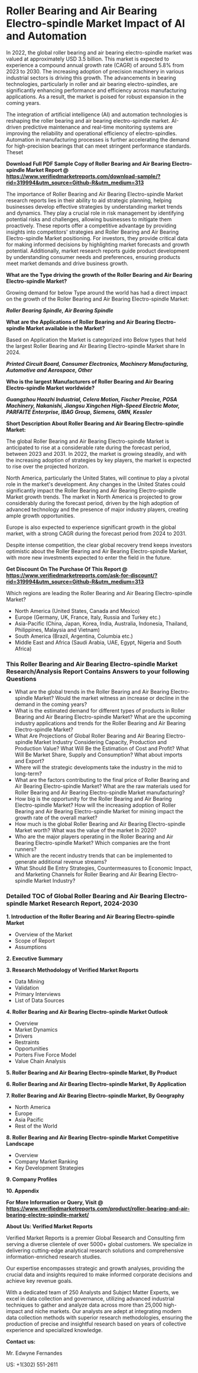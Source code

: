 <meta name="title" content="Global Roller Bearing and Air Bearing Electro-spindle Market Impact of AI and Automation"><meta name="description" content="In 2022, the global roller bearing and air bearing electro-spindle market was valued at approximately USD 3.5 billion. This market is expected to experience a compound"><meta name="title" content="Roller Bearing and Air Bearing Electro-spindle Market Size, Share, Scope, Trends, Growth, Opportunities, Analysis, Forecast"><h1>Roller Bearing and Air Bearing Electro-spindle Market Impact of AI and Automation</h1><p>In 2022, the global roller bearing and air bearing electro-spindle market was valued at approximately USD 3.5 billion. This market is expected to experience a compound annual growth rate (CAGR) of around 5.8% from 2023 to 2030. The increasing adoption of precision machinery in various industrial sectors is driving this growth. The advancements in bearing technologies, particularly in roller and air bearing electro-spindles, are significantly enhancing performance and efficiency across manufacturing applications. As a result, the market is poised for robust expansion in the coming years.</p><p>The integration of artificial intelligence (AI) and automation technologies is reshaping the roller bearing and air bearing electro-spindle market. AI-driven predictive maintenance and real-time monitoring systems are improving the reliability and operational efficiency of electro-spindles. Automation in manufacturing processes is further accelerating the demand for high-precision bearings that can meet stringent performance standards. Theset</p><p id="" class=""><strong>Download Full PDF Sample Copy of Roller Bearing and Air Bearing Electro-spindle Market Report @ <a href="https://www.verifiedmarketreports.com/download-sample/?rid=319994&utm_source=Github-R&utm_medium=313" target="_blank">https://www.verifiedmarketreports.com/download-sample/?rid=319994&utm_source=Github-R&utm_medium=313</a></strong></p><p>The importance of&nbsp;Roller Bearing and Air Bearing Electro-spindle Market research reports lies in their ability to aid strategic planning, helping businesses develop effective strategies by understanding market trends and dynamics. They play a crucial role in risk management by identifying potential risks and challenges, allowing businesses to mitigate them proactively. These reports offer a competitive advantage by providing insights into competitors' strategies and Roller Bearing and Air Bearing Electro-spindle Market positioning. For investors, they provide critical data for making informed decisions by highlighting market forecasts and growth potential. Additionally, market research reports guide product development by understanding consumer needs and preferences, ensuring products meet market demands and drive business growth.</p><p><strong>What are the&nbsp;Type driving the growth of the Roller Bearing and Air Bearing Electro-spindle Market?</strong></p><p id="" class="">Growing demand for below Type around the world has had a direct impact on the growth of the Roller Bearing and Air Bearing Electro-spindle Market:</p><em><strong>Roller Bearing Spindle, Air Bearing Spindle</strong></em></p><strong>What are the&nbsp;Applications&nbsp;of Roller Bearing and Air Bearing Electro-spindle Market available in the Market?</strong></p><p id="" class="">Based on Application the Market is categorized into Below types that held the largest Roller Bearing and Air Bearing Electro-spindle Market share In 2024.</p><em><strong>Printed Circuit Board, Consumer Electronics, Machinery Manufacturing, Automotive and Aerospace, Other</strong></em></p><strong>Who is the largest Manufacturers of Roller Bearing and Air Bearing Electro-spindle Market worldwide?</strong></p><p><em><strong>Guangzhou Haozhi Industrial, Celera Motion, Fischer Precise, POSA Machinery, Nakanishi, Jiangsu Xingchen High-Speed Electric Motor, PARFAITE Enterprise, IBAG Group, Siemens, GMN, Kessler</strong></em></p><p id="" class=""><strong>Short Description About Roller Bearing and Air Bearing Electro-spindle Market:</strong></p><p>The global Roller Bearing and Air Bearing Electro-spindle Market is anticipated to rise at a considerable rate during the forecast period, between 2023 and 2031. In 2022, the market is growing steadily, and with the increasing adoption of strategies by key players, the market is expected to rise over the projected horizon.</p><p>North America, particularly the United States, will continue to play a pivotal role in the market's development. Any changes in the United States could significantly impact the Roller Bearing and Air Bearing Electro-spindle Market growth trends. The market in North America is projected to grow considerably during the forecast period, driven by the high adoption of advanced technology and the presence of major industry players, creating ample growth opportunities.</p><p>Europe is also expected to experience significant growth in the global market, with a strong CAGR during the forecast period from 2024 to 2031.</p><p>Despite intense competition, the clear global recovery trend keeps investors optimistic about the Roller Bearing and Air Bearing Electro-spindle Market, with more new investments expected to enter the field in the future.</p><p id="" class=""><strong>Get Discount On The Purchase Of This Report @ <a href="https://www.verifiedmarketreports.com/ask-for-discount/?rid=319994&utm_source=Github-R&utm_medium=313" target="_blank">https://www.verifiedmarketreports.com/ask-for-discount/?rid=319994&utm_source=Github-R&utm_medium=313</a></strong></p>Which regions are leading the Roller Bearing and Air Bearing Electro-spindle Market?</p><ul><li>North America (United States, Canada and Mexico)</li><li>Europe (Germany, UK, France, Italy, Russia and Turkey etc.)</li><li>Asia-Pacific (China, Japan, Korea, India, Australia, Indonesia, Thailand, Philippines, Malaysia and Vietnam)</li><li>South America (Brazil, Argentina, Columbia etc.)</li><li>Middle East and Africa (Saudi Arabia, UAE, Egypt, Nigeria and South Africa)</li></ul><h3 id="" class="">This Roller Bearing and Air Bearing Electro-spindle Market Research/Analysis Report Contains Answers to your following Questions</h3><ul><li>What are the global trends in the Roller Bearing and Air Bearing Electro-spindle Market? Would the market witness an increase or decline in the demand in the coming years?</li><li>What is the estimated demand for different types of products in Roller Bearing and Air Bearing Electro-spindle Market? What are the upcoming industry applications and trends for the Roller Bearing and Air Bearing Electro-spindle Market?</li><li>What Are Projections of Global Roller Bearing and Air Bearing Electro-spindle Market Industry Considering Capacity, Production and Production Value? What Will Be the Estimation of Cost and Profit? What Will Be Market Share, Supply and Consumption? What about imports and Export?</li><li>Where will the strategic developments take the industry in the mid to long-term?</li><li>What are the factors contributing to the final price of Roller Bearing and Air Bearing Electro-spindle Market? What are the raw materials used for Roller Bearing and Air Bearing Electro-spindle Market manufacturing?</li><li>How big is the opportunity for the Roller Bearing and Air Bearing Electro-spindle Market? How will the increasing adoption of Roller Bearing and Air Bearing Electro-spindle Market for mining impact the growth rate of the overall market?</li><li>How much is the global Roller Bearing and Air Bearing Electro-spindle Market worth? What was the value of the market In 2020?</li><li>Who are the major players operating in the Roller Bearing and Air Bearing Electro-spindle Market? Which companies are the front runners?</li><li>Which are the recent industry trends that can be implemented to generate additional revenue streams?</li><li>What Should Be Entry Strategies, Countermeasures to Economic Impact, and Marketing Channels for Roller Bearing and Air Bearing Electro-spindle Market Industry?</li></ul><h3 id="" class="">Detailed TOC of Global Roller Bearing and Air Bearing Electro-spindle Market Research Report, 2024-2030</h3><p id="" class=""><strong>1. Introduction of the Roller Bearing and Air Bearing Electro-spindle Market</strong></p><ul><li>Overview of the Market</li><li>Scope of Report</li><li>Assumptions</li></ul><p id="" class=""><strong>2. Executive Summary</strong></p><p id="" class=""><strong>3. Research Methodology of Verified Market Reports</strong></p><ul><li>Data Mining</li><li>Validation</li><li>Primary Interviews</li><li>List of Data Sources</li></ul><p id="" class=""><strong>4. Roller Bearing and Air Bearing Electro-spindle Market Outlook</strong></p><ul><li>Overview</li><li>Market Dynamics</li><li>Drivers</li><li>Restraints</li><li>Opportunities</li><li>Porters Five Force Model</li><li>Value Chain Analysis</li></ul><p id="" class=""><strong>5. Roller Bearing and Air Bearing Electro-spindle Market, By Product</strong></p><p id="" class=""><strong>6. Roller Bearing and Air Bearing Electro-spindle Market, By Application</strong></p><p id="" class=""><strong>7. Roller Bearing and Air Bearing Electro-spindle Market, By Geography</strong></p><ul><li>North America</li><li>Europe</li><li>Asia Pacific</li><li>Rest of the World</li></ul><p id="" class=""><strong>8. Roller Bearing and Air Bearing Electro-spindle Market Competitive Landscape</strong></p><ul><li>Overview</li><li>Company Market Ranking</li><li>Key Development Strategies</li></ul><p id="" class=""><strong>9. Company Profiles</strong></p><p id="" class=""><strong>10. Appendix</strong></p><p id="" class=""><strong>For More Information or Query, Visit @ <a href="https://www.verifiedmarketreports.com/product/roller-bearing-and-air-bearing-electro-spindle-market/" target="_blank">https://www.verifiedmarketreports.com/product/roller-bearing-and-air-bearing-electro-spindle-market/</a></strong></p><p id="" class=""><strong>About Us: Verified Market Reports</strong></p><p id="" class="">Verified Market Reports is a premier Global Research and Consulting firm serving a diverse clientele of over 5000+ global customers. We specialize in delivering cutting-edge analytical research solutions and comprehensive information-enriched research studies.</p><p id="" class="">Our expertise encompasses strategic and growth analyses, providing the crucial data and insights required to make informed corporate decisions and achieve key revenue goals.</p><p id="" class="">With a dedicated team of 250 Analysts and Subject Matter Experts, we excel in data collection and governance, utilizing advanced industrial techniques to gather and analyze data across more than 25,000 high-impact and niche markets. Our analysts are adept at integrating modern data collection methods with superior research methodologies, ensuring the production of precise and insightful research based on years of collective experience and specialized knowledge.</p><p id="" class=""><strong>Contact us:</strong></p><p id="" class="">Mr. Edwyne Fernandes</p><p id="" class="">US: +1(302) 551-2611</p>